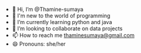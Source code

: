 - 👋 Hi, I’m @Thamine-sumaya
- 👀 I'm new to the world of programming
- 🌱 I’m currently learning python and java
- 💞️ I’m looking to collaborate on data projects
- 📫 How to reach me thaminesumaya@gmail.com
- 😄 Pronouns: she/her

<!---
Thamine-sumaya/Thamine-sumaya is a ✨ special ✨ repository because its `README.md` (this file) appears on your GitHub profile.
You can click the Preview link to take a look at your changes.
--->
